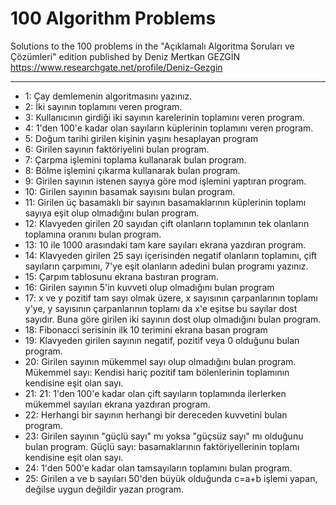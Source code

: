 # 100 Algorithm Problems 

Solutions to the 100 problems in the "Açıklamalı Algoritma Soruları ve Çözümleri" edition published by Deniz Mertkan GEZGİN
https://www.researchgate.net/profile/Deniz-Gezgin

---------------
- 1: Çay demlemenin algoritmasını yazınız.
- 2: İki sayının toplamını veren program.
- 3: Kullanıcının girdiği iki sayının karelerinin toplamını veren program.
- 4: 1'den 100'e kadar olan sayıların küplerinin toplamını veren program.
- 5: Doğum tarihi girilen kişinin yaşını hesaplayan program
- 6: Girilen sayının faktöriyelini bulan program.
- 7: Çarpma işlemini toplama kullanarak bulan program.
- 8: Bölme işlemini çıkarma kullanarak bulan program.
- 9: Girilen sayının istenen sayıya göre mod işlemini yaptıran program.
- 10: Girilen sayının basamak sayısını bulan program.
- 11: Girilen üç basamaklı bir sayının basamaklarının küplerinin toplamı sayıya eşit olup olmadığını bulan program.
- 12: Klavyeden girilen 20 sayıdan çift olanların toplamının tek olanların toplamına oranını bulan program.
- 13: 10 ile 1000 arasındaki tam kare sayıları ekrana yazdıran program.
- 14: Klavyeden girilen 25 sayı içerisinden negatif olanların toplamını, çift sayıların çarpımını, 7'ye eşit olanların adedini bulan programı yazınız.
- 15: Çarpım tablosunu ekrana bastıran program.
- 16: Girilen sayının 5'in kuvveti olup olmadığını bulan program
- 17: x ve y pozitif tam sayı olmak üzere, x sayısının çarpanlarının toplamı y'ye, y sayısının çarpanlarının toplamı da x'e eşitse bu sayılar dost sayıdır. Buna göre girilen iki sayının dost olup olmadığını bulan program.
- 18: Fibonacci serisinin ilk 10 terimini ekrana basan program
- 19: Klavyeden girilen sayının negatif, pozitif veya 0 olduğunu bulan program.
- 20: Girilen sayının mükemmel sayı olup olmadığını bulan program. Mükemmel sayı: Kendisi hariç pozitif tam bölenlerinin toplamının kendisine eşit olan sayı.
- 21: 21: 1'den 100'e kadar olan çift sayıların toplamında ilerlerken mükemmel sayıları ekrana yazdıran program.
- 22: Herhangi bir sayının herhangi bir dereceden kuvvetini bulan program.
- 23: Girilen sayının "güçlü sayı" mı yoksa "güçsüz sayı" mı olduğunu bulan program. Güçlü sayı: basamaklarının faktöriyellerinin toplamı kendisine eşit olan sayı.
- 24: 1'den 500'e kadar olan tamsayıların toplamını bulan program.
- 25: Girilen a ve b sayıları 50'den büyük olduğunda c=a+b işlemi yapan, değilse uygun değildir yazan program.